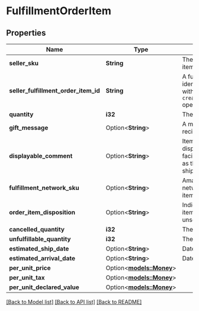 # FulfillmentOrderItem

## Properties

Name | Type | Description | Notes
------------ | ------------- | ------------- | -------------
**seller_sku** | **String** | The seller SKU of the item. | 
**seller_fulfillment_order_item_id** | **String** | A fulfillment order item identifier submitted with a call to the `createFulfillmentOrder` operation. | 
**quantity** | **i32** | The item quantity. | 
**gift_message** | Option<**String**> | A message to the gift recipient, if applicable. | [optional]
**displayable_comment** | Option<**String**> | Item-specific text that displays in recipient-facing materials such as the outbound shipment packing slip. | [optional]
**fulfillment_network_sku** | Option<**String**> | Amazon's fulfillment network SKU of the item. | [optional]
**order_item_disposition** | Option<**String**> | Indicates whether the item is sellable or unsellable. | [optional]
**cancelled_quantity** | **i32** | The item quantity. | 
**unfulfillable_quantity** | **i32** | The item quantity. | 
**estimated_ship_date** | Option<**String**> | Date timestamp | [optional]
**estimated_arrival_date** | Option<**String**> | Date timestamp | [optional]
**per_unit_price** | Option<[**models::Money**](Money.md)> |  | [optional]
**per_unit_tax** | Option<[**models::Money**](Money.md)> |  | [optional]
**per_unit_declared_value** | Option<[**models::Money**](Money.md)> |  | [optional]

[[Back to Model list]](../README.md#documentation-for-models) [[Back to API list]](../README.md#documentation-for-api-endpoints) [[Back to README]](../README.md)


